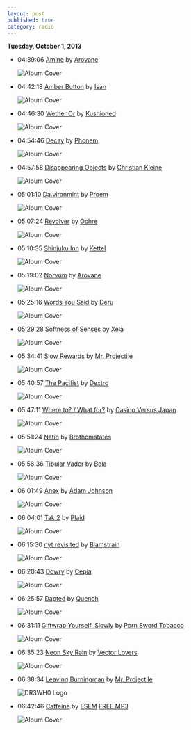 ```yaml
---
layout: post
published: true
category: radio
---
```


**Tuesday, October  1, 2013**

*   04:39:06  [Amine](http://goo.gl/YzJ6aH) by [Arovane](http://www.last.fm/music/Arovane)

    ![Album Cover](http://images.amazon.com/images/P/B000040JN1.01._SCMZZZZZZZ_.jpg "Atol Scrap")

*   04:42:18  [Amber Button](http://goo.gl/zXkWIm) by [Isan](http://www.last.fm/music/Isan)

    ![Album Cover](http://userserve-ak.last.fm/serve/174s/36112235.png "Plans drawn in pencil  (official morr music upload)")

*   04:46:30  [Wether Or](http://goo.gl/u9z3fp) by [Kushioned](http://www.last.fm/music/Kushioned)

    ![Album Cover](http://userserve-ak.last.fm/serve/174s/93340215.jpg "Wether Or")

*   04:54:46  [Decay](http://goo.gl/5VL4A8) by [Phonem](http://www.last.fm/music/Phonem)

    ![Album Cover](http://userserve-ak.last.fm/serve/174s/31373997.jpg "Aer (Valid)")

*   04:57:58  [Disappearing Objects](http://goo.gl/iJEe3N) by [Christian Kleine](http://www.last.fm/music/Christian+Kleine)

    ![Album Cover](http://images.amazon.com/images/P/B0001XPX2Q.01._SCMZZZZZZZ_.jpg "Real Ghosts")

*   05:01:10  [Da.vironmint](http://goo.gl/0SA6EF) by [Proem](http://www.last.fm/music/Proem)

    ![Album Cover](http://userserve-ak.last.fm/serve/174s/89078495.jpg "Socially Inept Sampler")

*   05:07:24  [Revolver](http://goo.gl/rmxzV6) by [Ochre](http://www.last.fm/music/Ochre)

    ![Album Cover](http://userserve-ak.last.fm/serve/174s/88652229.png "A Midsummer Nice Dream")

*   05:10:35  [Shinjuku Inn](http://goo.gl/NoqVUx) by [Kettel](http://www.last.fm/music/Kettel)

    ![Album Cover](http://userserve-ak.last.fm/serve/174s/88240081.png "Myam James 2")

*   05:19:02  [Norvum](http://goo.gl/A882nJ) by [Arovane](http://www.last.fm/music/Arovane)

    ![Album Cover](http://images.amazon.com/images/P/B000040JN1.01._SCMZZZZZZZ_.jpg "Atol Scrap")

*   05:25:16  [Words You Said](http://goo.gl/QAS9FQ) by [Deru](http://www.last.fm/music/Deru)

    ![Album Cover](http://userserve-ak.last.fm/serve/174s/48637593.png "Trying to Remember")

*   05:29:28  [Softness of Senses](http://goo.gl/E69aQY) by [Xela](http://www.last.fm/music/Xela)

    ![Album Cover](http://userserve-ak.last.fm/serve/174s/8631253.jpg "Tangled Wool")

*   05:34:41  [Slow Rewards](http://goo.gl/PcX9p6) by [Mr. Projectile](http://www.last.fm/music/Mr.+Projectile)

    ![Album Cover](http://userserve-ak.last.fm/serve/174s/8751089.jpg "Sinking")

*   05:40:57  [The Pacifist](http://goo.gl/XtLGVo) by [Dextro](http://www.last.fm/music/Dextro)

    ![Album Cover](http://userserve-ak.last.fm/serve/174s/28899399.jpg "Winded")

*   05:47:11  [Where to? / What for?](http://goo.gl/3L5YOe) by [Casino Versus Japan](http://www.last.fm/music/Casino+Versus+Japan)

    ![Album Cover](http://userserve-ak.last.fm/serve/174s/71262578.jpg "Whole Numbers Play the Basics")

*   05:51:24  [Natin](http://goo.gl/aBdWtU) by [Brothomstates](http://www.last.fm/music/Brothomstates)

    ![Album Cover](http://userserve-ak.last.fm/serve/174s/93015973.jpg "Claro")

*   05:56:36  [Tibular Vader](http://goo.gl/EO7g1m) by [Bola](http://www.last.fm/music/Bola)

    ![Album Cover](http://userserve-ak.last.fm/serve/174s/32620403.jpg "Fyuti")

*   06:01:49  [Anex](http://goo.gl/vYjQWa) by [Adam Johnson](http://www.last.fm/music/Adam+Johnson)

    ![Album Cover](http://userserve-ak.last.fm/serve/174s/88941121.png "Chigliak")

*   06:04:01  [Tak 2](http://goo.gl/xjH6Y5) by [Plaid](http://www.last.fm/music/Plaid)

    ![Album Cover](http://userserve-ak.last.fm/serve/174s/92024593.jpg "Double Figure")

*   06:15:30  [nyt revisited](http://goo.gl/gHDwEX) by [Blamstrain](http://www.last.fm/music/Blamstrain)

    ![Album Cover](http://userserve-ak.last.fm/serve/174s/10294227.png "Disfold")

*   06:20:43  [Dowry](http://goo.gl/M2dsFk) by [Cepia](http://www.last.fm/music/Cepia)

    ![Album Cover](http://userserve-ak.last.fm/serve/174s/32905829.jpg "Dowry")

*   06:25:57  [Dapted](http://goo.gl/e7gdk8) by [Quench](http://www.last.fm/music/Quench)

    ![Album Cover](http://userserve-ak.last.fm/serve/174s/6752721.jpg "Caipruss")

*   06:31:11  [Giftwrap Yourself, Slowly](http://goo.gl/UQnK71) by [Porn Sword Tobacco](http://www.last.fm/music/Porn+Sword+Tobacco)

    ![Album Cover](http://userserve-ak.last.fm/serve/174s/55098749.png "New Exclusive Olympic Heights")

*   06:35:23  [Neon Sky Rain](http://goo.gl/NZd2Hm) by [Vector Lovers](http://www.last.fm/music/Vector+Lovers)

    ![Album Cover](http://userserve-ak.last.fm/serve/174s/8743303.jpg "Vector Lovers")

*   06:38:34  [Leaving Burningman](http://goo.gl/PIuRwq) by [Mr. Projectile](http://www.last.fm/music/Mr.+Projectile)

    ![DR3WH0 Logo](https://dl.dropboxusercontent.com/u/8239797/DR3WH0.png "DR3WH0 RadioBlog")

*   06:42:46  [Caffeine](http://goo.gl/Iu45CW) by [ESEM](http://www.last.fm/music/ESEM) [FREE MP3](http://goo.gl/Z5MIT5)

    ![Album Cover](http://userserve-ak.last.fm/serve/174s/67814396.jpg "Intelligent Toys 4 (Sutemos019)")

